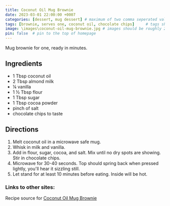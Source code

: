 ```yaml
---
title: Coconut Oil Mug Brownie
date: 2023-03-01 22:00:00 +0007 
categories: [dessert, mug dessert] # maximum of two comma seperated values, recipes are organized in folders based on the category
tags: [brownie, serves one, coconut oil, chocolate chips]     # tags should always be lowercase
image: \images\coconut-oil-mug-brownie.jpg # images should be roughly 2:1 ratio
pin: false  # pin to the top of homepage
---
```


Mug brownie for one, ready in minutes.

## Ingredients

* 1 Tbsp coconut oil
* 2 Tbsp almond milk
* &frac14; vanilla
* 1 &frac12; Tbsp flour
* 1 Tbsp sugar
* 1 Tbsp cocoa powder
* pinch of salt
* chocolate chips to taste


## Directions

1. Melt coconut oil in a microwave safe mug.
2. Whisk in milk and vanilla.
3. Add in flour, sugar, cocoa, and salt. Mix until no dry spots are showing. Stir in chocolate chips.
4. Microwave for 30-40 seconds. Top should spring back when pressed lightly, you'll hear it sizzling still.
5. Let stand for at least 10 minutes before eating. Inside will be hot.


### Links to other sites:
Recipe source for [Coconut Oil Mug Brownie](https://www.eatingwell.com/recipe/263348/mug-brownie/)

